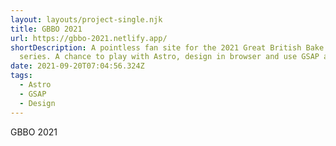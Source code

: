 ```yaml
---
layout: layouts/project-single.njk
title: GBBO 2021
url: https://gbbo-2021.netlify.app/
shortDescription: A pointless fan site for the 2021 Great British Bake Off
  series. A chance to play with Astro, design in browser and use GSAP again.
date: 2021-09-20T07:04:56.324Z
tags:
  - Astro
  - GSAP
  - Design
---
```

GBBO 2021